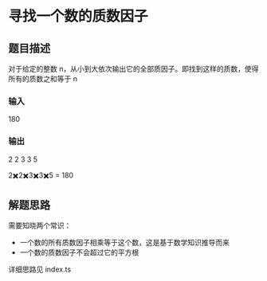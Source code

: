 # 寻找一个数的质数因子

## 题目描述

对于给定的整数 n，从小到大依次输出它的全部质因子。即找到这样的质数，使得所有的质数之和等于 n

### 输入

180

### 输出

2 2 3 3 5

2✖️2✖️3✖️3✖️5 = 180

## 解题思路

需要知晓两个常识：

- 一个数的所有质数因子相乘等于这个数，这是基于数学知识推导而来
- 一个数的质数因子不会超过它的平方根

详细思路见 index.ts
